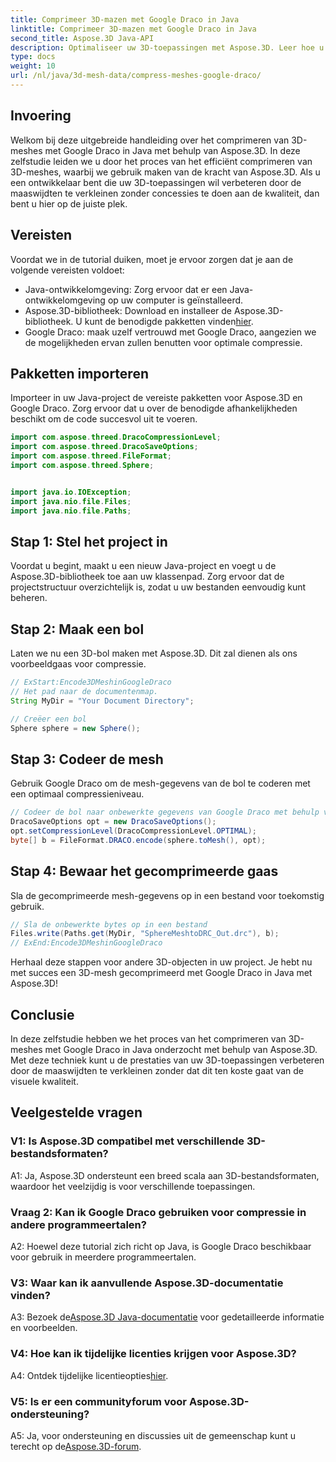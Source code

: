 ```yaml
---
title: Comprimeer 3D-mazen met Google Draco in Java
linktitle: Comprimeer 3D-mazen met Google Draco in Java
second_title: Aspose.3D Java-API
description: Optimaliseer uw 3D-toepassingen met Aspose.3D. Leer hoe u meshes comprimeert met Google Draco in Java. Volg onze stapsgewijze handleiding voor efficiënte 3D-ontwikkeling.
type: docs
weight: 10
url: /nl/java/3d-mesh-data/compress-meshes-google-draco/
---
```

## Invoering

Welkom bij deze uitgebreide handleiding over het comprimeren van 3D-meshes met Google Draco in Java met behulp van Aspose.3D. In deze zelfstudie leiden we u door het proces van het efficiënt comprimeren van 3D-meshes, waarbij we gebruik maken van de kracht van Aspose.3D. Als u een ontwikkelaar bent die uw 3D-toepassingen wil verbeteren door de maaswijdten te verkleinen zonder concessies te doen aan de kwaliteit, dan bent u hier op de juiste plek.

## Vereisten

Voordat we in de tutorial duiken, moet je ervoor zorgen dat je aan de volgende vereisten voldoet:

- Java-ontwikkelomgeving: Zorg ervoor dat er een Java-ontwikkelomgeving op uw computer is geïnstalleerd.
-  Aspose.3D-bibliotheek: Download en installeer de Aspose.3D-bibliotheek. U kunt de benodigde pakketten vinden[hier](https://releases.aspose.com/3d/java/).
- Google Draco: maak uzelf vertrouwd met Google Draco, aangezien we de mogelijkheden ervan zullen benutten voor optimale compressie.

## Pakketten importeren

Importeer in uw Java-project de vereiste pakketten voor Aspose.3D en Google Draco. Zorg ervoor dat u over de benodigde afhankelijkheden beschikt om de code succesvol uit te voeren.

```java
import com.aspose.threed.DracoCompressionLevel;
import com.aspose.threed.DracoSaveOptions;
import com.aspose.threed.FileFormat;
import com.aspose.threed.Sphere;


import java.io.IOException;
import java.nio.file.Files;
import java.nio.file.Paths;
```

## Stap 1: Stel het project in

Voordat u begint, maakt u een nieuw Java-project en voegt u de Aspose.3D-bibliotheek toe aan uw klassenpad. Zorg ervoor dat de projectstructuur overzichtelijk is, zodat u uw bestanden eenvoudig kunt beheren.

## Stap 2: Maak een bol

Laten we nu een 3D-bol maken met Aspose.3D. Dit zal dienen als ons voorbeeldgaas voor compressie.

```java
// ExStart:Encode3DMeshinGoogleDraco
// Het pad naar de documentenmap.
String MyDir = "Your Document Directory";

// Creëer een bol
Sphere sphere = new Sphere();
```

## Stap 3: Codeer de mesh

Gebruik Google Draco om de mesh-gegevens van de bol te coderen met een optimaal compressieniveau.

```java
// Codeer de bol naar onbewerkte gegevens van Google Draco met behulp van een optimaal compressieniveau.
DracoSaveOptions opt = new DracoSaveOptions();
opt.setCompressionLevel(DracoCompressionLevel.OPTIMAL);
byte[] b = FileFormat.DRACO.encode(sphere.toMesh(), opt);
```

## Stap 4: Bewaar het gecomprimeerde gaas

Sla de gecomprimeerde mesh-gegevens op in een bestand voor toekomstig gebruik.

```java
// Sla de onbewerkte bytes op in een bestand
Files.write(Paths.get(MyDir, "SphereMeshtoDRC_Out.drc"), b);
// ExEnd:Encode3DMeshinGoogleDraco
```

Herhaal deze stappen voor andere 3D-objecten in uw project. Je hebt nu met succes een 3D-mesh gecomprimeerd met Google Draco in Java met Aspose.3D!

## Conclusie

In deze zelfstudie hebben we het proces van het comprimeren van 3D-meshes met Google Draco in Java onderzocht met behulp van Aspose.3D. Met deze techniek kunt u de prestaties van uw 3D-toepassingen verbeteren door de maaswijdten te verkleinen zonder dat dit ten koste gaat van de visuele kwaliteit.

## Veelgestelde vragen

### V1: Is Aspose.3D compatibel met verschillende 3D-bestandsformaten?

A1: Ja, Aspose.3D ondersteunt een breed scala aan 3D-bestandsformaten, waardoor het veelzijdig is voor verschillende toepassingen.

### Vraag 2: Kan ik Google Draco gebruiken voor compressie in andere programmeertalen?

A2: Hoewel deze tutorial zich richt op Java, is Google Draco beschikbaar voor gebruik in meerdere programmeertalen.

### V3: Waar kan ik aanvullende Aspose.3D-documentatie vinden?

 A3: Bezoek de[Aspose.3D Java-documentatie](https://reference.aspose.com/3d/java/) voor gedetailleerde informatie en voorbeelden.

### V4: Hoe kan ik tijdelijke licenties krijgen voor Aspose.3D?

 A4: Ontdek tijdelijke licentieopties[hier](https://purchase.aspose.com/temporary-license/).

### V5: Is er een communityforum voor Aspose.3D-ondersteuning?

 A5: Ja, voor ondersteuning en discussies uit de gemeenschap kunt u terecht op de[Aspose.3D-forum](https://forum.aspose.com/c/3d/18).